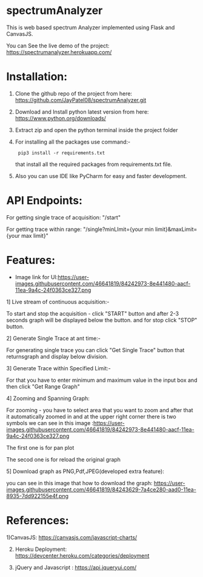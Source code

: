 # spectrumAnalyzer
This is web based spectrum Analyzer implemented using Flask and CanvasJS.

You can See the live demo of the project:  https://spectrumanalyzer.herokuapp.com/


# Installation:

1) Clone the github repo of the project from here: https://github.com/JayPatel08/spectrumAnalyzer.git
2) Download and Install python latest version from here: https://www.python.org/downloads/ 
3) Extract zip and open the python terminal inside the project folder 
4) For installing all the packages use command:- 

        pip3 install -r requirements.txt 
   
   that install all the required packages from requirements.txt file.
5) Also you can use IDE like PyCharm for easy and faster development.

# API Endpoints:
 For getting single trace of acquisition: "/start"
 
 For getting trace within range: "/single?minLImit={your min limit}&maxLimit={your max limit}"
 
 # Features:
 - Image link for UI:https://user-images.githubusercontent.com/46641819/84242973-8e441480-aacf-11ea-9a4c-24f0363ce327.png
 
 1] Live stream of continuous acquisition:-
    
   To start and stop the acquisition - click "START" button and after 2-3 seconds graph will be displayed below the button. and for stop click "STOP" button.
    
  2] Generate Single Trace at ant time:-
   
   For generating single trace you can click "Get Single Trace" button that returnsgraph and display below division.
    
  3] Generate Trace within Specified Limit:-
    
   For that you have to enter minimum and maximum value in the input box and then click "Get Range Graph"
   
  4] Zooming and Spanning Graph:
  
  For zooming - you have to select area that you want to zoom and after that it automatically zoomed in and at the upper right corner there is two symbols we can see in this image :https://user-images.githubusercontent.com/46641819/84242973-8e441480-aacf-11ea-9a4c-24f0363ce327.png
  
   The first one is for pan plot
   
   The secod one is for reload the original graph
   
   5] Download graph as PNG,Pdf,JPEG(developed extra feature):
   
   you can see in this image that how to download the graph: https://user-images.githubusercontent.com/46641819/84243629-7a4ce280-aad0-11ea-8935-7dd922155e4f.png
   
  # References:
  
  1)CanvasJS: https://canvasjs.com/javascript-charts/
  
  2) Heroku Deployment: https://devcenter.heroku.com/categories/deployment
  
  3) jQuery and Javascript : https://api.jqueryui.com/ 
